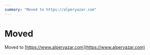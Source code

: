 ```yaml
---
summary: "Moved to https://alperyazar.com"
---
```

# Moved

Moved to [https://www.alperyazar.com](https://www.alperyazar.com)
